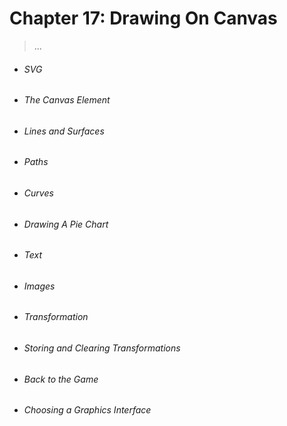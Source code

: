 # Chapter 17: Drawing On Canvas
> ...

- ###### SVG
- ###### The Canvas Element
- ###### Lines and Surfaces
- ###### Paths
- ###### Curves
- ###### Drawing A Pie Chart
- ###### Text
- ###### Images
- ###### Transformation
- ###### Storing and Clearing Transformations
- ###### Back to the Game
- ###### Choosing a Graphics Interface
